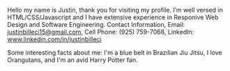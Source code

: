  Hello my name is Justin, thank you for visiting my profile. 
 I’m well versed in HTML/CSS/Javascript and I have extensive experience in Responive Web Design and Software Engineering. 
 Contact Information, Email: justinbilleci15@gmail.com, Cell Phone: (925) 759-7068, LinkedIn: www.linkedin.com/in/justinbilleci

Some interesting facts about me: I'm a blue belt in Brazilian Jiu Jitsu, I love Orangutans, and I'm an avid Harry Potter fan.
